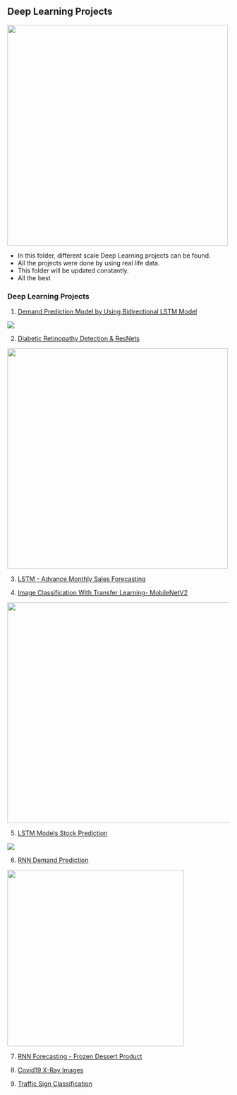 ## **Deep Learning Projects**

<img src="https://miro.medium.com/max/1000/1*yrgbW7GvOcp94f-5HZcmyQ.jpeg" width="500" height="500">


- In this folder, different scale Deep Learning projects can be found.
- All the projects were done by using real life data.
- This folder will be updated constantly.
- All the best 

### Deep Learning Projects

1. [Demand Prediction Model by Using Bidirectional LSTM Model](https://github.com/kb1907/Deep_Learning_Projects/blob/main/Demand_Prediction_Model_by_Using_Bidirectional_LSTM_Model/Demand%20Prediction%20Model%20by%20Using%20Bidirectional%20LSTM%20Model.ipynb)

<img src="https://raw.githubusercontent.com/xuhaiming1996/Densely-Connected-Bidirectional-LSTM/master/docs/model_graph_1.png">

2. [Diabetic Retinopathy Detection & ResNets](https://github.com/kb1907/Deep_Learning_Projects/blob/main/Diabetic%20Retinopathy%20Detection%20%26%20ResNets/Diabetic_Retinopathy_Detection_ResNets.ipynb)

<img src="https://neurohive.io/wp-content/uploads/2019/01/resnet-e1548261477164.png" width="500" height="500">

3. [LSTM - Advance Monthly Sales Forecasting](https://nbviewer.org/github/kb1907/Deep_Learning_Projects/blob/main/LSTM_Advance_Monthly_Sales_Prediction/LSTM%20-%20Advance%20Monthly%20Sales%20Prediction.ipynb)

4. [Image Classification With Transfer Learning- MobileNetV2](https://github.com/kb1907/Deep_Learning_Projects/blob/main/Image%20Classification%20With%20Transfer%20Learning-%20MobileNetV2/Classification_with_Transfer_Learning_MobileNetV2.ipynb)

<img src="https://www.researchgate.net/publication/342400905/figure/fig4/AS:905786289057792@1592967688003/The-architecture-of-our-transfer-learning-model.jpg" width="600" height="500">



5. [LSTM Models Stock Prediction](https://github.com/kb1907/Deep_Learning_Projects/blob/main/LSTM_Stock_Prediction/stock-prediction-different-lstm-models.ipynb)

<img src="https://miro.medium.com/max/674/1*jikKbzFXCq-IYnFZankIMg.png">


6. [RNN Demand Prediction](https://github.com/kb1907/Deep_Learning_Projects/blob/main/RNN_Demand_Prediction/RNN_Demand_Prediction.ipynb) 

<img src="https://www.researchgate.net/profile/Lei-Tai/publication/311805526/figure/fig3/AS:667790805565446@1536225143793/Recurrent-Neural-Network-Structure-The-left-is-the-typical-RNN-structure-The-right-part.png" width="400" height="400">

7. [RNN Forecasting - Frozen Dessert Product](https://github.com/kb1907/Deep_Learning_Projects/blob/main/RNN_Forecasting_Frozen_Dessert_Product/RNN_Forecasting_Frozen_Dessert_Product.ipynb)


8. [Covid19 X-Ray Images](https://github.com/kb1907/Deep_Learning_Projects/blob/main/COVID_X_Ray_Images/Covid19_detection_using_X_ray_images.ipynb8)


9. [Traffic Sign Classification](https://github.com/kb1907/Deep_Learning_Projects/blob/main/Traffic_Sign_Classification/Traffic_Sign_Classification.ipynb)


